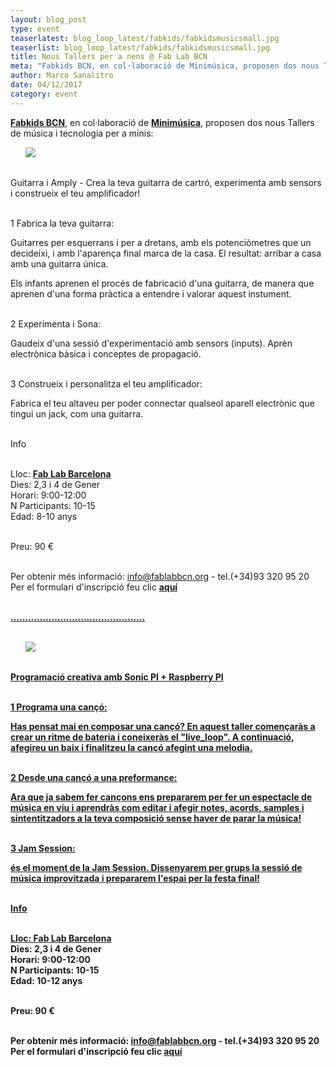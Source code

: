 ```yaml
---
layout: blog_post
type: event
teaserlatest: blog_loop_latest/fabkids/fabkidsmusicsmall.jpg
teaserlist: blog_loop_latest/fabkids/fabkidsmusicsmall.jpg
title: Nous Tallers per a nens @ Fab Lab BCN
meta: "Fabkids BCN, en col·laboració de Minimúsica, proposen dos nous Tallers de música i tecnologia per a minis: 'Guitarra i Amply - Crea la teva guitarra de cartró, experimenta amb sensors i construeix el teu amplificador!' i 'Programació creativa amb Sonic PI + Raspberry PI - Programa una cançó' "
author: Marco Sanalitro
date: 04/12/2017
category: event
---
```


<strong><a href="http://kids.fablabbcn.org/">Fabkids BCN</a></strong>, en col·laboració de <strong><a href="http://minimusica.tv/">Minimúsica</a></strong>, proposen dos nous Tallers de música i tecnologia per a minis:


<ul><img src= "http://www.fablabbcn.org/img/blog/blog_loop_latest/fabkids/fabkidsmusic1.jpg" align="left"> </ul><br><br>

Guitarra i Amply - Crea la teva guitarra de cartró, experimenta amb sensors i construeix el teu amplificador!<br><br>

1 Fabrica la teva guitarra:<br>

Guitarres per esquerrans i per a dretans, amb els potenciòmetres que un decideixi, i amb l'aparença final marca de la casa. El resultat: arribar a casa amb una guitarra única.<br>

Els infants aprenen el procés de fabricació d'una guitarra, de manera que aprenen d'una forma pràctica a entendre i valorar aquest instument.<br><br>

2 Experimenta i Sona:<br>

Gaudeix d'una sessió d'experimentació amb sensors (inputs). Aprèn electrònica bàsica i conceptes de propagació.<br><br>

3 Construeix i personalitza el teu amplificador:<br>

Fabrica el teu altaveu per poder connectar qualseol aparell electrònic que tingui un jack, com una guitarra.<br><br>

Info<br><br>

Lloc: <strong><a href="https://fablabbcn.org/index.html">Fab Lab Barcelona</a></strong><br>
Dies: 2,3 i 4 de Gener<br>
Horari: 9:00-12:00<br>
N Participants: 10-15<br>
Edad: 8-10 anys<br><br>

Preu: 90 €<br><br>

Per obtenir més informació: info@fablabbcn.org - tel.(+34)93 320 95 20<br>
Per el formulari d'inscripció feu clic <strong><a href="http://apply.fablabbcn.org/view.php?id=15216">aquí
<br><br>

..............................................<br><br>

<ul><img src= "http://www.fablabbcn.org/img/blog/blog_loop_latest/fabkids/fabkidsmusic2.jpg" align="left"> </ul><br><br>

Programació creativa amb Sonic PI + Raspberry PI<br><br>

1 Programa una cançó:<br>

Has pensat mai en composar una cançó? En aquest taller començaràs a crear un ritme de bateria i coneixeràs el "live_loop". A continuació, afegireu un baix i finalitzeu la cançó afegint una melodia.<br><br>

2 Desde una cançó a una preformance:<br>

Ara que ja sabem fer cançons ens prepararem per fer un espectacle de música en viu i aprendràs com editar i afegir notes, acords, samples i sintentitzadors a la teva composició sense haver de parar la música!<br><br>

3 Jam Session:<br>

és el moment de la Jam Session. Dissenyarem per grups la sessió de música improvitzada i prepararem l'espai per la festa final!<br><br>

Info<br><br>

Lloc: <strong><a href="https://fablabbcn.org/index.html">Fab Lab Barcelona</a></strong><br>
Dies: 2,3 i 4 de Gener<br>
Horari: 9:00-12:00<br>
N Participants: 10-15<br>
Edad: 10-12 anys<br><br>

Preu: 90 €<br><br>

Per obtenir més informació: info@fablabbcn.org - tel.(+34)93 320 95 20<br>
Per el formulari d'inscripció feu clic <strong><a href="http://apply.fablabbcn.org/view.php?id=16045">aquí
<br><br>

